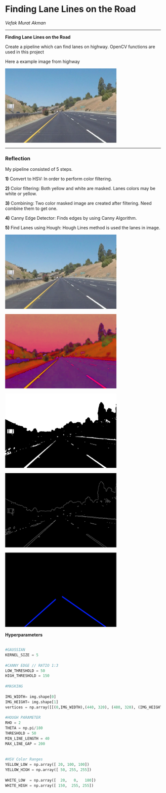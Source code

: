 # **Finding Lane Lines on the Road** 

*Vefak Murat Akman*

---


**Finding Lane Lines on the Road**

Create a pipeline which can find lanes on highway.
OpenCV functions are used in this project

Here a example image from highway

<img src="./img/original.jpg" alt="Kitten"
	title="Example Image" width="360" height="240" />


---

### Reflection

My pipeline consisted of 5 steps. 

**1)** Convert to HSV: In order to perform color filtering.

**2)** Color filtering: Both yellow and white are masked. Lanes colors may be white or yellow.

**3)** Combining: Two color masked image are created after filtering. Need combine them to get one.

**4)** Canny Edge Detector: Finds edges by using Canny Algorithm.

**5)** Find Lanes using Hough: Hough Lines method is used the lanes in image.

<img src="./img/original.jpg" 
	title="Original Image" width="360" height="240" />

<img src="./img/hsv_image.jpg" 
	title="HSV Image" width="360" height="240" />

<img src="./img/colorfilteredimg.jpg" 
	title="Color Masked Image" width="360" height="240" />

<img src="./img/canny.jpg" 
	title="Canny Image" width="360" height="240" />

<img src="./img/finaloutput.jpg" 
	title="Final Image" width="360" height="240" />



**Hyperparameters**
```python

#GAUSSIAN 
KERNEL_SIZE = 5

#CANNY EDGE // RATIO 1:3
LOW_THRESHOLD = 50
HIGH_THRESHOLD = 150

#MASKING

IMG_WIDTH= img.shape[0]
IMG_HEIGHT= img.shape[1]
vertices = np.array([[(0,IMG_WIDTH),(440, 320), (480, 320), (IMG_HEIGHT,IMG_WIDTH)]], dtype=np.int32)

#HOUGH PARAMETER
RHO = 2 
THETA = np.pi/180 
THRESHOLD = 50    
MIN_LINE_LENGTH = 40 
MAX_LINE_GAP = 200   


#HSV Color Ranges
YELLOW_LOW = np.array([ 20, 100, 100])
YELLOW_HIGH = np.array([ 50, 255, 255])

WHITE_LOW  = np.array([  20,   0,   180])
WHITE_HIGH = np.array([ 150,  255, 255])
```



